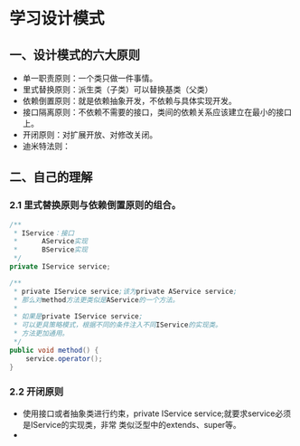 # 学习设计模式
## 一、设计模式的六大原则
* 单一职责原则：一个类只做一件事情。
* 里式替换原则：派生类（子类）可以替换基类（父类）
* 依赖倒置原则：就是依赖抽象开发，不依赖与具体实现开发。
* 接口隔离原则：不依赖不需要的接口，类间的依赖关系应该建立在最小的接口上。
* 开闭原则：对扩展开放、对修改关闭。
* 迪米特法则：

## 二、自己的理解
### 2.1 里式替换原则与依赖倒置原则的组合。
``` java
/**
 * IService：接口
 *      AService实现
 *      BService实现
 */
private IService service;

/**
 * private IService service;该为private AService service;
 * 那么对method方法更类似是AService的一个方法。
 * 
 * 如果是private IService service;
 * 可以更具策略模式，根据不同的条件注入不同IService的实现类。
 * 方法更加通用。
 */
public void method() {
    service.operator();
}

```
### 2.2 开闭原则
* 使用接口或者抽象类进行约束，private IService service;就要求service必须是IService的实现类，非常
类似泛型中的extends、super等。
* 
